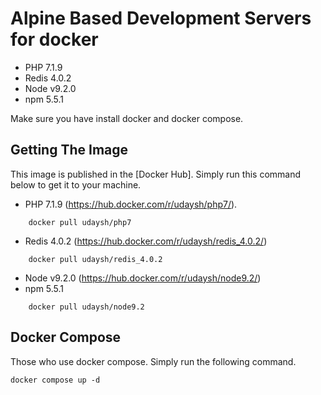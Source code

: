 # Alpine Based Development Servers for docker
* PHP 7.1.9
* Redis 4.0.2
* Node v9.2.0
* npm 5.5.1





Make sure you have install docker and docker compose.


## Getting The Image

This image is published in the [Docker Hub]. Simply run this command below to get it to your machine. 

* PHP 7.1.9 (https://hub.docker.com/r/udaysh/php7/). 
    
```Shell
    docker pull udaysh/php7
```

* Redis 4.0.2 (https://hub.docker.com/r/udaysh/redis_4.0.2/)
```Shell
    docker pull udaysh/redis_4.0.2
```


* Node v9.2.0 (https://hub.docker.com/r/udaysh/node9.2/)
* npm 5.5.1
```Shell
    docker pull udaysh/node9.2
```



## Docker Compose

Those who use docker compose. Simply run the following command.

```Shell
docker compose up -d
```
